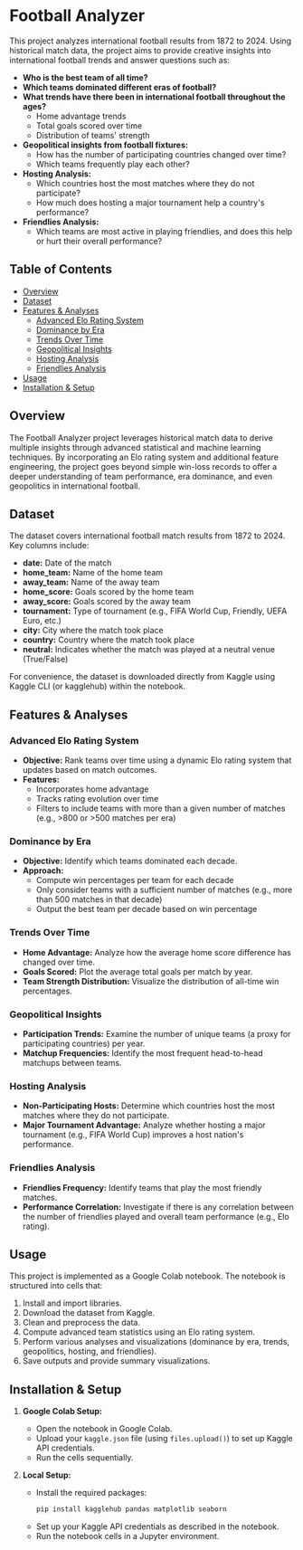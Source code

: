 # Football Analyzer

This project analyzes international football results from 1872 to 2024. Using historical match data, the project aims to provide creative insights into international football trends and answer questions such as:

- **Who is the best team of all time?**
- **Which teams dominated different eras of football?**
- **What trends have there been in international football throughout the ages?**
  - Home advantage trends  
  - Total goals scored over time  
  - Distribution of teams' strength  
- **Geopolitical insights from football fixtures:**
  - How has the number of participating countries changed over time?  
  - Which teams frequently play each other?  
- **Hosting Analysis:**
  - Which countries host the most matches where they do not participate?  
  - How much does hosting a major tournament help a country's performance?  
- **Friendlies Analysis:**
  - Which teams are most active in playing friendlies, and does this help or hurt their overall performance?

## Table of Contents

- [Overview](#overview)
- [Dataset](#dataset)
- [Features & Analyses](#features--analyses)
  - [Advanced Elo Rating System](#advanced-elo-rating-system)
  - [Dominance by Era](#dominance-by-era)
  - [Trends Over Time](#trends-over-time)
  - [Geopolitical Insights](#geopolitical-insights)
  - [Hosting Analysis](#hosting-analysis)
  - [Friendlies Analysis](#friendlies-analysis)
- [Usage](#usage)
- [Installation & Setup](#installation--setup)
  
## Overview

The Football Analyzer project leverages historical match data to derive multiple insights through advanced statistical and machine learning techniques. By incorporating an Elo rating system and additional feature engineering, the project goes beyond simple win-loss records to offer a deeper understanding of team performance, era dominance, and even geopolitics in international football.

## Dataset

The dataset covers international football match results from 1872 to 2024. Key columns include:
- **date:** Date of the match  
- **home_team:** Name of the home team  
- **away_team:** Name of the away team  
- **home_score:** Goals scored by the home team  
- **away_score:** Goals scored by the away team  
- **tournament:** Type of tournament (e.g., FIFA World Cup, Friendly, UEFA Euro, etc.)  
- **city:** City where the match took place  
- **country:** Country where the match took place  
- **neutral:** Indicates whether the match was played at a neutral venue (True/False)

For convenience, the dataset is downloaded directly from Kaggle using Kaggle CLI (or kagglehub) within the notebook.

## Features & Analyses

### Advanced Elo Rating System

- **Objective:** Rank teams over time using a dynamic Elo rating system that updates based on match outcomes.
- **Features:**  
  - Incorporates home advantage  
  - Tracks rating evolution over time  
  - Filters to include teams with more than a given number of matches (e.g., >800 or >500 matches per era)

### Dominance by Era

- **Objective:** Identify which teams dominated each decade.
- **Approach:**  
  - Compute win percentages per team for each decade  
  - Only consider teams with a sufficient number of matches (e.g., more than 500 matches in that decade)  
  - Output the best team per decade based on win percentage

### Trends Over Time

- **Home Advantage:** Analyze how the average home score difference has changed over time.
- **Goals Scored:** Plot the average total goals per match by year.
- **Team Strength Distribution:** Visualize the distribution of all-time win percentages.

### Geopolitical Insights

- **Participation Trends:** Examine the number of unique teams (a proxy for participating countries) per year.
- **Matchup Frequencies:** Identify the most frequent head-to-head matchups between teams.

### Hosting Analysis

- **Non-Participating Hosts:** Determine which countries host the most matches where they do not participate.
- **Major Tournament Advantage:** Analyze whether hosting a major tournament (e.g., FIFA World Cup) improves a host nation's performance.

### Friendlies Analysis

- **Friendlies Frequency:** Identify teams that play the most friendly matches.
- **Performance Correlation:** Investigate if there is any correlation between the number of friendlies played and overall team performance (e.g., Elo rating).

## Usage

This project is implemented as a Google Colab notebook. The notebook is structured into cells that:
1. Install and import libraries.
2. Download the dataset from Kaggle.
3. Clean and preprocess the data.
4. Compute advanced team statistics using an Elo rating system.
5. Perform various analyses and visualizations (dominance by era, trends, geopolitics, hosting, and friendlies).
6. Save outputs and provide summary visualizations.

## Installation & Setup

1. **Google Colab Setup:**
   - Open the notebook in Google Colab.
   - Upload your `kaggle.json` file (using `files.upload()`) to set up Kaggle API credentials.
   - Run the cells sequentially.

2. **Local Setup:**
   - Install the required packages:
     ```bash
     pip install kagglehub pandas matplotlib seaborn
     ```
   - Set up your Kaggle API credentials as described in the notebook.
   - Run the notebook cells in a Jupyter environment.
